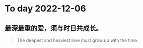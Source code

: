 
# To day 2022-12-06


## 最深最重的爱，须与时日共成长。
> The deepest and heaviest love must grow up with the time.

    